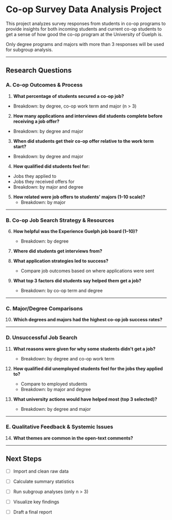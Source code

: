 # Co-op Survey Data Analysis Project

This project analyzes survey responses from students in co-op programs to provide insights for both incoming students and current co-op students to get a sense of how good the co-op program at the University of Guelph is.

Only degree programs and majors with more than 3 responses will be used for subgroup analysis.

---
  
## Research Questions
  
### A. Co-op Outcomes & Process
  
1. **What percentage of students secured a co-op job?**  
- Breakdown: by degree, co-op work term and major (n > 3)

2. **How many applications and interviews did students complete before receiving a job offer?**  
  - Breakdown: by degree and major

3. **When did students get their co-op offer relative to the work term start?**  
  - Breakdown: by degree and major  

4. **How qualified did students feel for:**
  - Jobs they applied to  
- Jobs they received offers for  
- Breakdown: by major and degree

5. **How related were job offers to students' majors (1–10 scale)?**  
   - Breakdown: by major

---

### B. Co-op Job Search Strategy & Resources

6. **How helpful was the Experience Guelph job board (1–10)?**  
   - Breakdown: by degree

7. **Where did students get interviews from?**  

8. **What application strategies led to success?**  
   - Compare job outcomes based on where applications were sent

9. **What top 3 factors did students say helped them get a job?**  
   - Breakdown: by co-op term and degree  

---

### C. Major/Degree Comparisons

10. **Which degrees and majors had the highest co-op job success rates?**  

---

### D. Unsuccessful Job Search

11. **What reasons were given for why some students didn't get a job?**  
    - Breakdown: by degree and co-op work term

12. **How qualified did unemployed students feel for the jobs they applied to?**  
    - Compare to employed students  
    - Breakdown: by major and degree

13. **What university actions would have helped most (top 3 selected)?**  
    - Breakdown: by degree and major

---

### E. Qualitative Feedback & Systemic Issues

14. **What themes are common in the open-text comments?**  

---

## Next Steps
- [ ] Import and clean raw data
- [ ] Calculate summary statistics
- [ ] Run subgroup analyses (only n > 3)
- [ ] Visualize key findings
- [ ] Draft a final report


